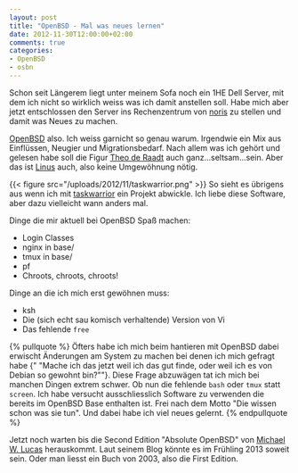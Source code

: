 ```yaml
---
layout: post
title: "OpenBSD - Mal was neues lernen"
date: 2012-11-30T12:00:00+02:00
comments: true
categories:
- OpenBSD
- osbn
---
```


Schon seit Längerem liegt unter meinem Sofa noch ein 1HE Dell Server, mit dem
ich nicht so wirklich weiss was ich damit anstellen soll. Habe mich aber jetzt
entschlossen den Server ins Rechenzentrum von [noris](http://noris.de) zu stellen und
damit was Neues zu machen.

[OpenBSD](http://openbsd.org) also. Ich weiss garnicht so genau warum. Irgendwie ein Mix aus Einflüssen, Neugier und
Migrationsbedarf. Nach allem was ich gehört und gelesen habe soll die Figur
[Theo de Raadt](http://en.wikipedia.org/wiki/Theo_de_Raadt)
auch ganz...seltsam...sein. Aber das ist [Linus](http://en.wikipedia.org/wiki/Linus_Torvalds)
auch, also keine Umgewöhnung nötig.

{{< figure src="/uploads/2012/11/taskwarrior.png" >}}
So sieht es übrigens aus wenn ich mit [taskwarrior](http://taskwarrior.org) ein
Projekt abwickle. Ich liebe diese Software, aber dazu vielleicht wann anders
mal.

Dinge die mir aktuell bei OpenBSD Spaß machen:

* Login Classes
* nginx in base/
* tmux in base/
* pf
* Chroots, chroots, chroots!

Dinge an die ich mich erst gewöhnen muss:

* ksh
* Die (sich echt sau komisch verhaltende) Version von Vi
* Das fehlende `free`

{% pullquote %}
Öfters habe ich mich beim hantieren mit OpenBSD dabei erwischt Änderungen
am System zu machen bei denen ich mich gefragt habe {" "Mache ich das jetzt weil
ich das gut finde, oder weil ich es von Debian so gewohnt bin?""}. Diese Frage
abzuwägen tat ich mich bei manchen Dingen extrem schwer. Ob nun die fehlende
`bash` oder `tmux` statt `screen`. Ich habe versucht ausschliesslich Software zu
verwenden die bereits im OpenBSD Base enthalten ist. Frei nach dem Motto "Die
wissen schon was sie tun". Und dabei habe ich viel neues gelernt.
{% endpullquote %}

Jetzt noch warten bis die Second Edition "Absolute OpenBSD" von
[Michael W. Lucas](http://blather.michaelwlucas.com) herauskommt. Laut seinem
Blog könnte es im Frühling 2013 soweit sein. Oder man liesst ein Buch von 2003, also
die First Edition.


